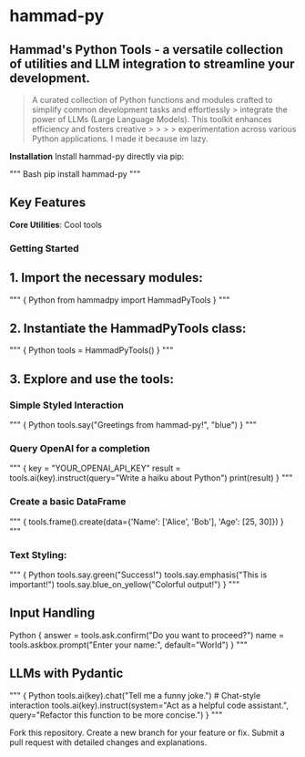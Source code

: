 # hammad-py
## Hammad's Python Tools - a versatile collection of utilities and LLM integration to streamline your development.

> A curated collection of Python functions and modules crafted to simplify common development tasks and effortlessly > integrate the power of LLMs (Large Language Models). This toolkit enhances efficiency and fosters creative > > > > experimentation across various Python applications. I made it because im lazy.

**Installation**
Install hammad-py directly via pip:

"""
Bash
pip install hammad-py
"""

## Key Features

**Core Utilities**: Cool tools

### Getting Started

## 1. Import the necessary modules:

"""
{
Python
from hammadpy import HammadPyTools
}
"""

## 2. Instantiate the HammadPyTools class:

"""
{
Python
tools = HammadPyTools()
}
"""

## 3. Explore and use the tools:

### Simple Styled Interaction

"""
{
Python
tools.say("Greetings from hammad-py!", "blue")
}
"""

### Query OpenAI for a completion 

"""
{
key = "YOUR_OPENAI_API_KEY" 
result = tools.ai(key).instruct(query="Write a haiku about Python")
print(result)
}
"""

### Create a basic DataFrame

"""
{
tools.frame().create(data={'Name': ['Alice', 'Bob'], 'Age': [25, 30]})
}
"""

### Text Styling:

"""
{
Python
tools.say.green("Success!")
tools.say.emphasis("This is important!")
tools.say.blue_on_yellow("Colorful output!")
}
"""

## Input Handling

Python
{
answer = tools.ask.confirm("Do you want to proceed?")
name = tools.askbox.prompt("Enter your name:", default="World")
}
"""

## LLMs with Pydantic

"""
{
Python
tools.ai(key).chat("Tell me a funny joke.")  # Chat-style interaction
tools.ai(key).instruct(system="Act as a helpful code assistant.",
                          query="Refactor this function to be more concise.")
}
"""

Fork this repository.
Create a new branch for your feature or fix.
Submit a pull request with detailed changes and explanations.
